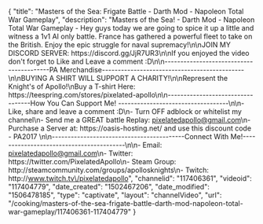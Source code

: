 {
    "title": "Masters of the Sea: Frigate Battle - Darth Mod - Napoleon Total War Gameplay",
    "description": "Masters of the Sea! - Darth Mod - Napoleon Total War Gameplay - Hey guys today we are going to spice it up a little and witness a 1v1 AI only battle. France has gathered a powerful fleet to take on the British. Enjoy the epic struggle for naval supremacy!\n\nJOIN MY DISCORD SERVER: https:\/\/discord.gg\/JjR7UR3\n\nIf you enjoyed the video don't forget to Like and Leave a comment :D\n\n-----------------------------------------PA Merchandise---------------------------------------------\n\nBUYING A SHIRT WILL SUPPORT A CHARITY!\n\nRepresent the Knight's of Apollo!\nBuy a T-shirt Here: https:\/\/teespring.com\/stores\/pixelated-apollo\n\n----------------------------------How You Can Support Me! -----------------------------------\n\n- Like, share and leave a comment :D\n- Turn OFF adblock or whitelist my channel\n- Send me a GREAT battle Replay: pixelatedapollo@gmail.com\n- Purchase a Server at: https:\/\/oasis-hosting.net\/ and use this discount code - PA2017 \n\n------------------------------------------Connect With Me!-----------------------------------------\n\n- Email: pixelatedapollo@gmail.com\n- Twitter: https:\/\/twitter.com\/PixelatedApollo\n- Steam Group:  http:\/\/steamcommunity.com\/groups\/apollosknights\n- Twitch: http:\/\/www.twitch.tv\/pixelatedapollo",
    "channelid": "117406361",
    "videoid": "117404779",
    "date_created": "1502467206",
    "date_modified": "1506478185",
    "type": "captivate",
    "layout": "channelVideo",
    "url": "\/cooking\/masters-of-the-sea-frigate-battle-darth-mod-napoleon-total-war-gameplay\/117406361-117404779"
}